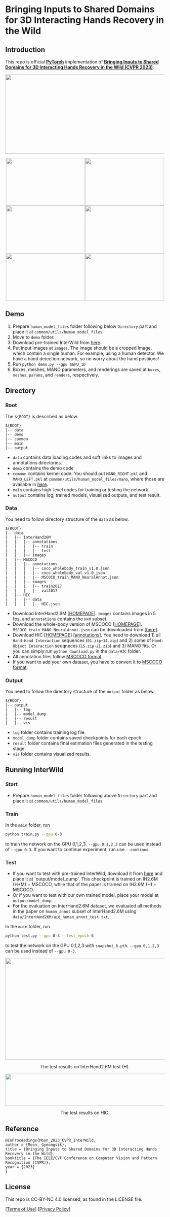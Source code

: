 # Bringing Inputs to Shared Domains for 3D Interacting Hands Recovery in the Wild

## Introduction
This repo is official **[PyTorch](https://pytorch.org)** implementation of **[Bringing Inputs to Shared Domains for 3D Interacting Hands Recovery in the Wild (CVPR 2023)](https://arxiv.org/abs/2303.13652)**. 

<p align="middle">
<img src="assets/teaser.png" width="1200" height="250">
</p>

<p align="middle">
<img src="assets/demo1.png" width="250" height="150"><img src="assets/demo2.png" width="250" height="150"><img src="assets/demo3.png" width="250" height="150"><img src="assets/demo4.png" width="250" height="150"><img src="assets/demo5.png" width="250" height="150"><img src="assets/demo6.png" width="250" height="150">
</p>

## Demo
1. Prepare `human_model_files` folder following below `Directory` part and place it at `common/utils/human_model_files`.
2. Move to `demo` folder.
3. Download pre-trained InterWild from [here](https://drive.google.com/file/d/12temUVaIhrpUqw-zzXArqI6cm5aMfVWa/view?usp=share_link).
4. Put input images at `images`. The image should be a cropped image, which contain a single human. For example, using a human detector. We have a hand detection network, so no worry about the hand postiions!
5. Run `python demo.py --gpu $GPU_ID`
6. Boxes, meshes, MANO parameters, and renderings are saved at `boxes`, `meshes`, `params`, and `renders`, respectively.

## Directory

### Root
The `${ROOT}` is described as below.
```
${ROOT}
|-- data
|-- demo
|-- common
|-- main
|-- output
```
* `data` contains data loading codes and soft links to images and annotations directories.
* `demo` contains the demo code
* `common` contains kernel code. You should put `MANO_RIGHT.pkl` and `MANO_LEFT.pkl` at `common/utils/human_model_files/mano`, where those are available in [here](https://mano.is.tue.mpg.de/).
* `main` contains high-level codes for training or testing the network.
* `output` contains log, trained models, visualized outputs, and test result.

### Data
You need to follow directory structure of the `data` as below.
```
${ROOT}
|-- data
|   |-- InterHand26M
|   |   |-- annotations
|   |   |   |-- train
|   |   |   |-- test
|   |   |-- images
|   |-- MSCOCO
|   |   |-- annotations
|   |   |   |-- coco_wholebody_train_v1.0.json
|   |   |   |-- coco_wholebody_val_v1.0.json
|   |   |   |-- MSCOCO_train_MANO_NeuralAnnot.json
|   |   |-- images
|   |   |   |-- train2017
|   |   |   |-- val2017
|   |-- HIC
|   |   |-- data
|   |   |   |-- HIC.json
```
* Download InterHand2.6M [[HOMEPAGE](https://mks0601.github.io/InterHand2.6M/)]. `images` contains images in 5 fps, and `annotations` contains the `H+M` subset.
* Download the whole-body version of MSCOCO [[HOMEPAGE](https://github.com/jin-s13/COCO-WholeBody/)]. `MSCOCO_train_MANO_NeuralAnnot.json` can be downloaded from [[here](https://drive.google.com/file/d/1OuWlMor5f0TZLVSsojz5Mh6Ut93WkcJc/view)].
* Download HIC [[HOMEPAGE](https://files.is.tue.mpg.de/dtzionas/Hand-Object-Capture/)] [[annotations](https://drive.google.com/file/d/1oqquzJ7DY728M8zQoCYvvuZEBh8L8zkQ/view?usp=share_link)]. You need to download 1) all `Hand-Hand Interaction` sequences (`01.zip`-`14.zip`) and 2) some of `Hand-Object Interaction` seuqneces (`15.zip`-`21.zip`) and 3) MANO fits. Or you can simply run `python download.py` in the `data/HIC` folder.
* All annotation files follow [MSCOCO format](http://cocodataset.org/#format-data). 
* If you want to add your own dataset, you have to convert it to [MSCOCO format](http://cocodataset.org/#format-data).  

### Output
You need to follow the directory structure of the `output` folder as below.
```
${ROOT}
|-- output
|   |-- log
|   |-- model_dump
|   |-- result
|   |-- vis
```
* `log` folder contains training log file.
* `model_dump` folder contains saved checkpoints for each epoch.
* `result` folder contains final estimation files generated in the testing stage.
* `vis` folder contains visualized results.

## Running InterWild
### Start
* Prepare `human_model_files` folder following above `Directory` part and place it at `common/utils/human_model_files`.

### Train
In the `main` folder, run
```bash
python train.py --gpu 0-3
```
to train the network on the GPU 0,1,2,3. `--gpu 0,1,2,3` can be used instead of `--gpu 0-3`. If you want to continue experiment, run use `--continue`. 


### Test
* If you want to test with pre-trained InterWild, download it from [here](https://drive.google.com/file/d/12temUVaIhrpUqw-zzXArqI6cm5aMfVWa/view?usp=share_link) and place it at `output/model_dump'. This checkpoint is trained on IH2.6M (H+M) + MSCOCO, while that of the paper is trained on IH2.6M (H) + MSCOCO.
* Or if you want to test with our own trained model, place your model at `output/model_dump`.
* For the evaluation on InterHand2.6M dataset, we evaluated all methods in the paper on `human_annot` subset of interHand2.6M using `data/InterHand26M/aid_human_annot_test.txt`.

In the `main` folder, run 
```bash
python test.py --gpu 0-3 --test_epoch 6
```
to test the network on the GPU 0,1,2,3 with `snapshot_6.pth`.  `--gpu 0,1,2,3` can be used instead of `--gpu 0-3`. 

<p align="middle">
<img src="assets/IH26M.png" width="600" height="320">
</p>
<p align="center">
The test results on InterHand2.6M test (H).
</p>

  
<p align="middle">
<img src="assets/HIC.png" width="600" height="100">  
</p>
<p align="center">
The test results on HIC.
</p>


## Reference  
```  
@InProceedings{Moon_2023_CVPR_InterWild,  
author = {Moon, Gyeongsik},  
title = {Bringing Inputs to Shared Domains for 3D Interacting Hands Recovery in the Wild},  
booktitle = {The IEEE/CVF Conference on Computer Vision and Pattern Recognition (CVPR)},  
year = {2023}  
}  
```

## License
This repo is CC-BY-NC 4.0 licensed, as found in the LICENSE file.

[[Terms of Use](https://opensource.facebook.com/legal/terms)]
[[Privacy Policy](https://opensource.facebook.com/legal/privacy)]

